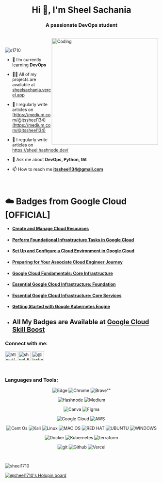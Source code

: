 <h1 align="center">Hi 👋, I'm Sheel Sachania</h1>
<h3 align="center">A passionate DevOps student </h3>
<br/>

<img align="right" alt="Coding" width="350" src="https://camo.githubusercontent.com/5ddf73ad3a205111cf8c686f687fc216c2946a75005718c8da5b837ad9de78c9/68747470733a2f2f7468756d62732e6766796361742e636f6d2f4576696c4e657874446576696c666973682d736d616c6c2e676966">

<br/>

<p align="left"> <img src="https://komarev.com/ghpvc/?username=s1710&label=Profile%20views&color=0e75b6&style=flat" alt="s1710" /> </p>

- 🌱 I’m currently learning **DevOps**

- 👨‍💻 All of my projects are available at [sheelsachania.vercel.app](sheelsachania.vercel.app)

- 📝 I regularly write articles on [https://medium.com/@itssheel134](https://medium.com/@itssheel134)

- 📝 I regularly write articles on https://sheel.hashnode.dev/

- 💬 Ask me about **DevOps, Python, Git**

- 📫 How to reach me **itssheel134@gmail.com**

<br />

# ☁️ Badges from Google Cloud [OFFICIAL]

- #### [Create and Manage Cloud Resources](https://www.cloudskillsboost.google/public_profiles/d53c9f42-05a9-4c1c-838f-32b11bbd80ff/badges/2974428)
- #### [Perform Foundational Infrastructure Tasks in Google Cloud](https://www.cloudskillsboost.google/public_profiles/d53c9f42-05a9-4c1c-838f-32b11bbd80ff/badges/3021510)
- #### [Set Up and Configure a Cloud Environment in Google Cloud](https://www.cloudskillsboost.google/public_profiles/d53c9f42-05a9-4c1c-838f-32b11bbd80ff/badges/3027205)
- #### [Preparing for Your Associate Cloud Engineer Journey](https://www.cloudskillsboost.google/public_profiles/d53c9f42-05a9-4c1c-838f-32b11bbd80ff/badges/2996736)
- #### [Google Cloud Fundamentals: Core Infrastructure](https://www.cloudskillsboost.google/public_profiles/d53c9f42-05a9-4c1c-838f-32b11bbd80ff/badges/3033579) 
- #### [Essential Google Cloud Infrastructure: Foundation](https://www.cloudskillsboost.google/public_profiles/d53c9f42-05a9-4c1c-838f-32b11bbd80ff/badges/3032472)
- #### [Essential Google Cloud Infrastructure: Core Services](https://www.cloudskillsboost.google/public_profiles/d53c9f42-05a9-4c1c-838f-32b11bbd80ff/badges/3037605)
- #### [Getting Started with Google Kubernetes Engine](https://www.cloudskillsboost.google/public_profiles/d53c9f42-05a9-4c1c-838f-32b11bbd80ff/badges/3039011)

- ## All My Badges are Available at [Google Cloud Skill Boost](https://www.cloudskillsboost.google/public_profiles/d53c9f42-05a9-4c1c-838f-32b11bbd80ff)

<h3 align="left">Connect with me:</h3>
<p align="left">
<a href="https://linkedin.com/in/https://www.linkedin.com/in/sheel-sachania-2910bb180/" target="blank"><img align="center" src="https://raw.githubusercontent.com/rahuldkjain/github-profile-readme-generator/master/src/images/icons/Social/linked-in-alt.svg" alt="https://www.linkedin.com/in/sheel-sachania-2910bb180/" height="30" width="40" /></a>
<a href="https://instagram.com/sheel_6425" target="blank"><img align="center" src="https://raw.githubusercontent.com/rahuldkjain/github-profile-readme-generator/master/src/images/icons/Social/instagram.svg" alt="sheel_6425" height="30" width="40" /></a>
<a href="https://medium.com/@itssheel134" target="blank"><img align="center" src="https://raw.githubusercontent.com/rahuldkjain/github-profile-readme-generator/master/src/images/icons/Social/medium.svg" alt="@itssheel134" height="30" width="40" /></a>
</p>

<br />
<h3 align="left">Languages and Tools:</h3>

<p  align="center">
<img  alt="Edge"  src="https://img.shields.io/badge/Edge-0078D7?style=for-the-badge&logo=Microsoft-edge&logoColor=white"/>
<img  alt="Chrome"  src="https://img.shields.io/badge/Google%20Chrome-4285F4?style=for-the-badge&logo=GoogleChrome&logoColor=white"/>
<img  alt=Brave""  src="https://img.shields.io/badge/Brave-FB542B?style=for-the-badge&logo=Brave&logoColor=white"/>
</p>

<p align="Center"> 
 <img  alt="Hashnode"  src="https://img.shields.io/badge/Hashnode-2962FF?style=for-the-badge&logo=hashnode&logoColor=white"/>
<img  alt="Medium"  src="https://img.shields.io/badge/Medium-12100E?style=for-the-badge&logo=medium&logoColor=white"/>
</p>

<p  align="center">
<img  alt="Canva"  src="https://img.shields.io/badge/Canva-%2300C4CC.svg?style=for-the-badge&logo=Canva&logoColor=white"/>
<img  alt="Figma"  src="https://img.shields.io/badge/figma-%23F24E1E.svg?style=for-the-badge&logo=figma&logoColor=white"/>
</p>

<p  align="center">
  <img  alt="Google Cloud"  src="https://img.shields.io/badge/GoogleCloud-%234285F4.svg?style=for-the-badge&logo=google-cloud&logoColor=white"/>
  <img  alt="AWS "  src="https://img.shields.io/badge/AWS-%23FF9900.svg?style=for-the-badge&logo=amazon-aws&logoColor=white"/>
  <img alt=""Firebase"  src="https://img.shields.io/badge/firebase-%23039BE5.svg?style=for-the-badge&logo=firebase"/>
</p>
                                                                                                                   
 <p  align="center">
<img  alt="Cent Os"  src="https://img.shields.io/badge/cent%20os-002260?style=for-the-badge&logo=centos&logoColor=F0F0F0 "/>
<img  alt="Kali"  src="https://img.shields.io/badge/Kali-268BEE?style=for-the-badge&logo=kalilinux&logoColor=white"/>
<img  alt="Linux"  src="https://img.shields.io/badge/Linux-FCC624?style=for-the-badge&logo=linux&logoColor=black"/>
<img  alt="MAC OS"  src="https://img.shields.io/badge/mac%20os-000000?style=for-the-badge&logo=macos&logoColor=F0F0F0"/>
<img alt="RED HAT"  src="https://img.shields.io/badge/Red%20Hat-EE0000?style=for-the-badge&logo=redhat&logoColor=white"/>
<img alt="UBUNTU"  src="https://img.shields.io/badge/Ubuntu-E95420?style=for-the-badge&logo=ubuntu&logoColor=white"/>
<img alt="WINDOWS" src="https://img.shields.io/badge/Windows-0078D6?style=for-the-badge&logo=windows&logoColor=white"/>                                                                                                                  
</p>
                                                                                                                     
<p  align="center">
<img  alt="Docker"  src="https://img.shields.io/badge/docker-%230db7ed.svg?style=for-the-badge&logo=docker&logoColor=white"/>
<img  alt="Kubernetes"  src="https://img.shields.io/badge/kubernetes-%23326ce5.svg?style=for-the-badge&logo=kubernetes&logoColor=white"/>
<img  alt="terraform"  src="https://img.shields.io/badge/terraform-%235835CC.svg?style=for-the-badge&logo=terraform&logoColor=white"/>
</p>
                                                                                                                     
<p  align="center">
<img  alt="git"  src="https://img.shields.io/badge/GIT-%23E34F26.svg?style=for-the-badge&logo=git&logoColor=white"/>
<img  alt="Github"  src="https://img.shields.io/badge/github-%23000000.svg?style=for-the-badge&logo=github&logoColor=white"/>
<img  alt="Vercel"  src="https://img.shields.io/badge/vercel-%23000000.svg?style=for-the-badge&logo=vercel&logoColor=white"/>
</p>

                                                                                                                           
                                                                                                                   
<br />
<!-- <p><img align="center" src="https://github-readme-stats.vercel.app/api/top-langs?username=sheel1710&show_icons=true&locale=en&layout=compact" alt="sheel1710" /></p> -->

<p><img align="center" src="https://github-readme-streak-stats.herokuapp.com/?user=sheel1710&" alt="sheel1710" /></p>

[![@sheel1710's Holopin board](https://holopin.me/sheel1710)](https://holopin.io/@sheel1710)

